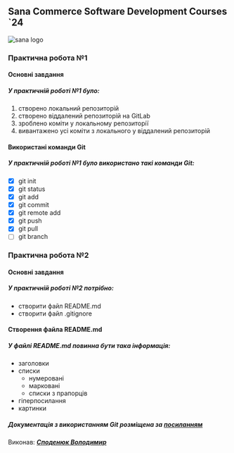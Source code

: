 ## Sana Commerce Software Development Courses `24
![sana logo](https://upload.wikimedia.org/wikipedia/commons/0/08/Sana_Commerce_Logo.png)
### Практична робота №1

#### Основні завдання
##### У **практичній роботі №1** було:
1. створено локальний репозиторій
2. створено віддалений репозиторій на GitLab
3. зроблено коміти у локальному репозиторії
4. вивантажено усі коміти з локального у віддалений репозиторій
#### Використані команди Git
##### У **практичній роботі №1** було використано такі команди Git:
- [x] git init
- [x] git status
- [x] git add
- [x] git commit
- [x] git remote add
- [x] git push
- [x] git pull
- [ ] git branch
### Практична робота №2

#### Основні завдання
##### У **практичній роботі №2** потрібно:
* створити файл README.md
* створити файл .gitignore
#### Створення файла README.md
##### У файлі ***README.md*** повинна бути така інформація:
* заголовки
* списки
  - нумеровані
  - марковані
  - списки з прапорців
* гіперпосилання
* картинки
##### Документація з використанням Git розміщена за [посиланням](https://git-scm.com/book/uk/v2/%D0%92%D1%81%D1%82%D1%83%D0%BF-%D0%9F%D1%80%D0%BE-%D1%81%D0%B8%D1%81%D1%82%D0%B5%D0%BC%D1%83-%D0%BA%D0%BE%D0%BD%D1%82%D1%80%D0%BE%D0%BB%D1%8E-%D0%B2%D0%B5%D1%80%D1%81%D1%96%D0%B9)
Виконав: ***[Споденюк Володимир](https://github.com/denshersh)***
